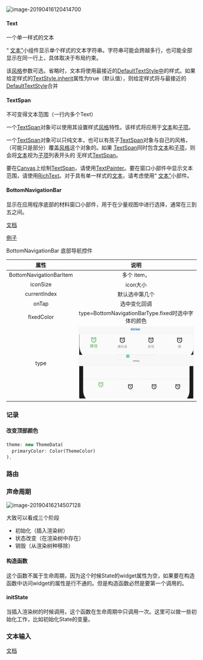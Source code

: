 ![image-20190416120414700](image-20190416120414700.png)

#### Text

一个单一样式的文本

“ [文本”](https://docs.flutter.io/flutter/widgets/Text-class.html)小组件显示单个样式的文本字符串。字符串可能会跨越多行，也可能全部显示在同一行上，具体取决于布局约束。

该[风格](https://docs.flutter.io/flutter/widgets/Text/style.html)参数可选。省略时，文本将使用最接近的[DefaultTextStyle中](https://docs.flutter.io/flutter/widgets/DefaultTextStyle-class.html)的样式。如果给定样式的[TextStyle.inherit](https://docs.flutter.io/flutter/painting/TextStyle/inherit.html)属性为true（默认值），则给定样式将与最接近的[DefaultTextStyle](https://docs.flutter.io/flutter/widgets/DefaultTextStyle-class.html)合并

####  TextSpan

不可变得文本范围（一行内多个Text）

一个[TextSpan](https://docs.flutter.io/flutter/painting/TextSpan-class.html)对象可以使用其设置样式[风格](https://docs.flutter.io/flutter/painting/TextSpan/style.html)特性。该样式将应用于[文本](https://docs.flutter.io/flutter/painting/TextSpan/text.html)和[子项](https://docs.flutter.io/flutter/painting/TextSpan/children.html)。

一个[TextSpan](https://docs.flutter.io/flutter/painting/TextSpan-class.html)对象可以只纯文本，也可以有孩子[TextSpan](https://docs.flutter.io/flutter/painting/TextSpan-class.html)对象与自己的风格，（可能只是部分）覆盖[风格](https://docs.flutter.io/flutter/painting/TextSpan/style.html)这个对象的。如果 [TextSpan](https://docs.flutter.io/flutter/painting/TextSpan-class.html)同时包含[文本](https://docs.flutter.io/flutter/painting/TextSpan/text.html)和[子项](https://docs.flutter.io/flutter/painting/TextSpan/children.html)，则会将[文本](https://docs.flutter.io/flutter/painting/TextSpan/text.html)视为[子项](https://docs.flutter.io/flutter/painting/TextSpan/children.html)列表开头的 无样式[TextSpan](https://docs.flutter.io/flutter/painting/TextSpan-class.html)。

要在[Canvas](https://docs.flutter.io/flutter/dart-ui/Canvas-class.html)上绘制[TextSpan](https://docs.flutter.io/flutter/painting/TextSpan-class.html)，请使用[TextPainter](https://docs.flutter.io/flutter/painting/TextPainter-class.html)。要在窗口小部件中显示文本范围，请使用[RichText](https://docs.flutter.io/flutter/widgets/RichText-class.html)。对于具有单一样式的[文本](https://docs.flutter.io/flutter/widgets/Text-class.html)，请考虑使用“ [文本”](https://docs.flutter.io/flutter/widgets/Text-class.html)小部件。

#### BottomNavigationBar

显示在应用程序底部的材料窗口小部件，用于在少量视图中进行选择，通常在三到五之间。

[文档](https://docs.flutter.io/flutter/material/BottomNavigationBar-class.html)

[例子](https://blog.csdn.net/yuzhiqiang_1993/article/details/88118902)

BottomNavigationBar 底部导航控件

|          属性           |                        说明                        |
| :---------------------: | :------------------------------------------------: |
| BottomNavigationBarItem |                    多个 item，                     |
|        iconSize         |                      icon大小                      |
|      currentIndex       |                   默认选中第几个                   |
|          onTap          |                    选中变化回调                    |
|       fixedColor        | type=BottomNavigationBarType.fixed时选中字体的颜色 |
|          type           |     ![](widget.assets/Lark20190417134817.png)      |



### 记录

#### 改变顶部颜色

```dart
theme: new ThemeData(
  primaryColor: Color(ThemeColor)
),
```

### 路由

### 声命周期

![image-20190416214507128](image-20190416214507128.png)

大致可以看成三个阶段

- 初始化（插入渲染树）
- 状态改变（在渲染树中存在）
- 销毁（从渲染树种移除）

#### 构造函数

这个函数不属于生命周期，因为这个时候State的widget属性为空，如果要在构造函数中访问widget的属性是行不通的。但是构造函数必然是要第一个调用的。

#### initState

当插入渲染树的时候调用，这个函数在生命周期中只调用一次。这里可以做一些初始化工作，比如初始化State的变量。

### 文本输入

[文档](https://flutterchina.club/text-input/)